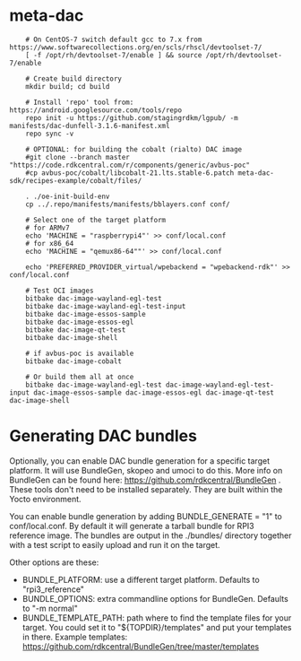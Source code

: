 # meta-dac

		# On CentOS-7 switch default gcc to 7.x from https://www.softwarecollections.org/en/scls/rhscl/devtoolset-7/
		[ -f /opt/rh/devtoolset-7/enable ] && source /opt/rh/devtoolset-7/enable

		# Create build directory
		mkdir build; cd build

		# Install 'repo' tool from: https://android.googlesource.com/tools/repo
		repo init -u https://github.com/stagingrdkm/lgpub/ -m manifests/dac-dunfell-3.1.6-manifest.xml
		repo sync -v

		# OPTIONAL: for building the cobalt (rialto) DAC image
		#git clone --branch master "https://code.rdkcentral.com/r/components/generic/avbus-poc"
		#cp avbus-poc/cobalt/libcobalt-21.lts.stable-6.patch meta-dac-sdk/recipes-example/cobalt/files/

		. ./oe-init-build-env
		cp ../.repo/manifests/manifests/bblayers.conf conf/

		# Select one of the target platform
		# for ARMv7
		echo 'MACHINE = "raspberrypi4"' >> conf/local.conf
		# for x86_64
		echo 'MACHINE = "qemux86-64""' >> conf/local.conf

		echo 'PREFERRED_PROVIDER_virtual/wpebackend = "wpebackend-rdk"' >> conf/local.conf

		# Test OCI images
		bitbake dac-image-wayland-egl-test
		bitbake dac-image-wayland-egl-test-input
		bitbake dac-image-essos-sample
		bitbake dac-image-essos-egl
		bitbake dac-image-qt-test
		bitbake dac-image-shell

		# if avbus-poc is available
		bitbake dac-image-cobalt

		# Or build them all at once
		bitbake dac-image-wayland-egl-test dac-image-wayland-egl-test-input dac-image-essos-sample dac-image-essos-egl dac-image-qt-test dac-image-shell

# Generating DAC bundles

Optionally, you can enable DAC bundle generation for a specific target platform. It will use BundleGen, skopeo and umoci to do this.
More info on BundleGen can be found here: https://github.com/rdkcentral/BundleGen . These tools don't need to be installed separately. They are built within the Yocto environment.

You can enable bundle generation by adding BUNDLE_GENERATE = "1" to conf/local.conf. By default it will generate a tarball bundle for RPI3 reference image. The bundles are output in the ./bundles/ directory together with a test script to easily upload and run it on the target.

Other options are these:
* BUNDLE_PLATFORM: use a different target platform. Defaults to "rpi3_reference"
* BUNDLE_OPTIONS: extra commandline options for BundleGen. Defaults to "-m normal"
* BUNDLE_TEMPLATE_PATH: path where to find the template files for your target. You could set it to "${TOPDIR}/templates" and put your templates in there. Example templates: https://github.com/rdkcentral/BundleGen/tree/master/templates
